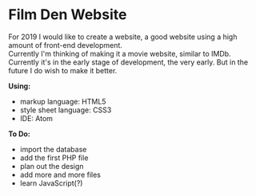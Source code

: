 # Film Den Website
For 2019 I would like to create a website, a good website using a high amount of front-end development.<br/>
Currently I'm thinking of making it a movie website, similar to IMDb. <br/>
Currently it's in the early stage of development, the very early. But in the future I do wish to make it better. <br/>

<b>Using:</b>
- markup language: HTML5
- style sheet language: CSS3
- IDE: Atom

<b>To Do:</b>
- import the database
- add the first PHP file
- plan out the design
- add more and more files
- learn JavaScript(?)
